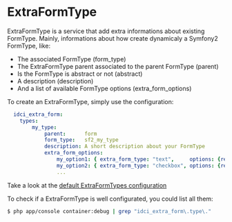 ExtraFormType
=============


ExtraFormType is a service that add extra informations about existing FormType.
Mainly, informations about how create dynamicaly a Symfony2 FormType, like:
 * The associated FormType (form_type)
 * The ExtraFormType parent associated to the parent FormType (parent)
 * Is the FormType is abstract or not (abstract)
 * A description (description)
 * And a list of available FormType options (extra_form_options)

To create an ExtraFormType, simply use the configuration:
```yml
  idci_extra_form:
    types:
        my_type:
            parent:      form
            form_type:   sf2_my_type
            description: A short description about your FormType
            extra_form_options:
                my_option1: { extra_form_type: "text",     options: {required: false} }
                my_option2: { extra_form_type: "checkbox", options: {required: false} }
                ...
```

Take a look at the [default ExtraFormTypes configuration](../config/types.yml)

To check if a ExtraFormType is well configurated, you could list all them:
```sh
$ php app/console container:debug | grep "idci_extra_form\.type\."
```
